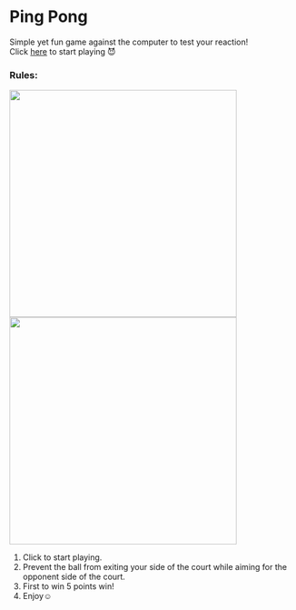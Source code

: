 # Ping Pong
 Simple yet fun game against the computer to test your reaction!<br>
 Click [here](https://xinyee20.github.io/PingPong/) to start playing 😈 
 
### Rules:
 <img src="https://user-images.githubusercontent.com/63994179/146417671-bcffd69c-b8c8-4ff8-a362-90cdef5baf21.png" width="400"><br>
 <img src="https://user-images.githubusercontent.com/63994179/146417915-74714d87-23b4-4924-8458-142317935975.png" width="400">
 1. Click to start playing.
 2. Prevent the ball from exiting your side of the court while aiming for the opponent side of the court.
 3. First to win 5 points win!
 4. Enjoy:relaxed:
 


